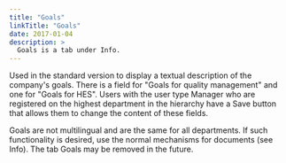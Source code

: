 ```yaml
---
title: "Goals"
linkTitle: "Goals"
date: 2017-01-04
description: >
  Goals is a tab under Info.
---
```

Used in the standard version to display a textual description of the company's goals. There is a field for "Goals for quality management" and one for "Goals for HES". Users with the user type Manager who are registered on the highest department in the hierarchy have a Save button that allows them to change the content of these fields.

Goals are not multilingual and are the same for all departments. If such functionality is desired, use the normal mechanisms for documents (see Info). The tab Goals may be removed in the future. 
